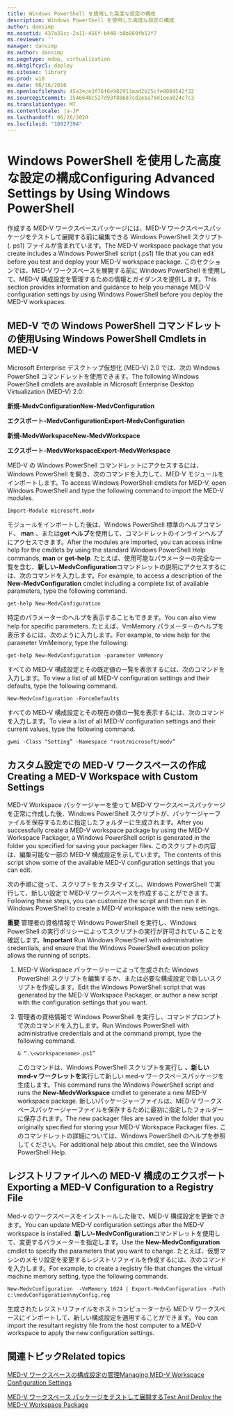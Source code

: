 ```yaml
---
title: Windows PowerShell を使用した高度な設定の構成
description: Windows PowerShell を使用した高度な設定の構成
author: dansimp
ms.assetid: 437a31cc-2a11-456f-b448-b0b869fb53f7
ms.reviewer: ''
manager: dansimp
ms.author: dansimp
ms.pagetype: mdop, virtualization
ms.mktglfcycl: deploy
ms.sitesec: library
ms.prod: w10
ms.date: 06/16/2016
ms.openlocfilehash: 45a3ece3f76f6e982913aad2b25cfe0084542f32
ms.sourcegitcommit: 354664bc527d93f80687cd2eba70d1eea024c7c3
ms.translationtype: MT
ms.contentlocale: ja-JP
ms.lasthandoff: 06/26/2020
ms.locfileid: "10827394"
---
```

# <span data-ttu-id="ea313-103">Windows PowerShell を使用した高度な設定の構成</span><span class="sxs-lookup"><span data-stu-id="ea313-103">Configuring Advanced Settings by Using Windows PowerShell</span></span>


<span data-ttu-id="ea313-104">作成する MED-V ワークスペースパッケージには、MED-V ワークスペースパッケージをテストして展開する前に編集できる Windows PowerShell スクリプト (. ps1) ファイルが含まれています。</span><span class="sxs-lookup"><span data-stu-id="ea313-104">The MED-V workspace package that you create includes a Windows PowerShell script (.ps1) file that you can edit before you test and deploy your MED-V workspace package.</span></span> <span data-ttu-id="ea313-105">このセクションでは、MED-V ワークスペースを展開する前に Windows PowerShell を使用して、MED-V 構成設定を管理するための情報とガイダンスを提供します。</span><span class="sxs-lookup"><span data-stu-id="ea313-105">This section provides information and guidance to help you manage MED-V configuration settings by using Windows PowerShell before you deploy the MED-V workspaces.</span></span>

## <span data-ttu-id="ea313-106">MED-V での Windows PowerShell コマンドレットの使用</span><span class="sxs-lookup"><span data-stu-id="ea313-106">Using Windows PowerShell Cmdlets in MED-V</span></span>


<span data-ttu-id="ea313-107">Microsoft Enterprise デスクトップ仮想化 (MED-V) 2.0 では、次の Windows PowerShell コマンドレットを使用できます。</span><span class="sxs-lookup"><span data-stu-id="ea313-107">The following Windows PowerShell cmdlets are available in Microsoft Enterprise Desktop Virtualization (MED-V) 2.0:</span></span>

**<span data-ttu-id="ea313-108">新規-MedvConfiguration</span><span class="sxs-lookup"><span data-stu-id="ea313-108">New-MedvConfiguration</span></span>**

**<span data-ttu-id="ea313-109">エクスポート-MedvConfiguration</span><span class="sxs-lookup"><span data-stu-id="ea313-109">Export-MedvConfiguration</span></span>**

**<span data-ttu-id="ea313-110">新規-MedvWorkspace</span><span class="sxs-lookup"><span data-stu-id="ea313-110">New-MedvWorkspace</span></span>**

**<span data-ttu-id="ea313-111">エクスポート-MedvWorkspace</span><span class="sxs-lookup"><span data-stu-id="ea313-111">Export-MedvWorkspace</span></span>**

<span data-ttu-id="ea313-112">MED-V の Windows PowerShell コマンドレットにアクセスするには、Windows PowerShell を開き、次のコマンドを入力して、MED-V モジュールをインポートします。</span><span class="sxs-lookup"><span data-stu-id="ea313-112">To access Windows PowerShell cmdlets for MED-V, open Windows PowerShell and type the following command to import the MED-V modules.</span></span>

``` syntax
Import-Module microsoft.medv
```

<span data-ttu-id="ea313-113">モジュールをインポートした後は、Windows PowerShell 標準のヘルプコマンド、 **man** 、または**get ヘルプ**を使用して、コマンドレットのインラインヘルプにアクセスできます。</span><span class="sxs-lookup"><span data-stu-id="ea313-113">After the modules are imported, you can access inline help for the cmdlets by using the standard Windows PowerShell Help commands, **man** or **get-help**.</span></span> <span data-ttu-id="ea313-114">たとえば、使用可能なパラメーターの完全な一覧を含む、**新しい-MedvConfiguration**コマンドレットの説明にアクセスするには、次のコマンドを入力します。</span><span class="sxs-lookup"><span data-stu-id="ea313-114">For example, to access a description of the **New-MedvConfiguration** cmdlet including a complete list of available parameters, type the following command.</span></span>

``` syntax
get-help New-MedvConfiguration
```

<span data-ttu-id="ea313-115">特定のパラメーターのヘルプを表示することもできます。</span><span class="sxs-lookup"><span data-stu-id="ea313-115">You can also view help for specific parameters.</span></span> <span data-ttu-id="ea313-116">たとえば、VmMemory パラメーターのヘルプを表示するには、次のように入力します。</span><span class="sxs-lookup"><span data-stu-id="ea313-116">For example, to view help for the parameter VmMemory, type the following:</span></span>

``` syntax
get-help New-MedvConfiguration -parameter VmMemory
```

<span data-ttu-id="ea313-117">すべての MED-V 構成設定とその既定値の一覧を表示するには、次のコマンドを入力します。</span><span class="sxs-lookup"><span data-stu-id="ea313-117">To view a list of all MED-V configuration settings and their defaults, type the following command.</span></span>

``` syntax
New-MedvConfiguration -ForceDefaults
```

<span data-ttu-id="ea313-118">すべての MED-V 構成設定とその現在の値の一覧を表示するには、次のコマンドを入力します。</span><span class="sxs-lookup"><span data-stu-id="ea313-118">To view a list of all MED-V configuration settings and their current values, type the following command.</span></span>

``` syntax
gwmi -Class "Setting” -Namespace "root/microsoft/medv”
```

## <span data-ttu-id="ea313-119">カスタム設定での MED-V ワークスペースの作成</span><span class="sxs-lookup"><span data-stu-id="ea313-119">Creating a MED-V Workspace with Custom Settings</span></span>


<span data-ttu-id="ea313-120">MED-V Workspace パッケージャーを使って MED-V ワークスペースパッケージを正常に作成した後、Windows PowerShell スクリプトが、パッケージャーファイルを保存するために指定したフォルダーに生成されます。</span><span class="sxs-lookup"><span data-stu-id="ea313-120">After you successfully create a MED-V workspace package by using the MED-V Workspace Packager, a Windows PowerShell script is generated in the folder you specified for saving your packager files.</span></span> <span data-ttu-id="ea313-121">このスクリプトの内容は、編集可能な一部の MED-V 構成設定を示しています。</span><span class="sxs-lookup"><span data-stu-id="ea313-121">The contents of this script show some of the available MED-V configuration settings that you can edit.</span></span>

<span data-ttu-id="ea313-122">次の手順に従って、スクリプトをカスタマイズし、Windows PowerShell で実行して、新しい設定で MED-V ワークスペースを作成することができます。</span><span class="sxs-lookup"><span data-stu-id="ea313-122">Following these steps, you can customize the script and then run it in Windows PowerShell to create a MED-V workspace with the new settings.</span></span>

<span data-ttu-id="ea313-123">**重要** 管理者の資格情報で Windows PowerShell を実行し、Windows PowerShell の実行ポリシーによってスクリプトの実行が許可されていることを確認します。</span><span class="sxs-lookup"><span data-stu-id="ea313-123">**Important** Run Windows PowerShell with administrative credentials, and ensure that the Windows PowerShell execution policy allows the running of scripts.</span></span>

1.  <span data-ttu-id="ea313-124">MED-V Workspace パッケージャーによって生成された Windows PowerShell スクリプトを編集するか、または必要な構成設定で新しいスクリプトを作成します。</span><span class="sxs-lookup"><span data-stu-id="ea313-124">Edit the Windows PowerShell script that was generated by the MED-V Workspace Packager, or author a new script with the configuration settings that you want.</span></span>

2.  <span data-ttu-id="ea313-125">管理者の資格情報で Windows PowerShell を実行し、コマンドプロンプトで次のコマンドを入力します。</span><span class="sxs-lookup"><span data-stu-id="ea313-125">Run Windows PowerShell with administrative credentials and at the command prompt, type the following command.</span></span>

    ``` syntax
    & “.\<workspacename>.ps1”
    ```

    <span data-ttu-id="ea313-126">このコマンドは、Windows PowerShell スクリプトを実行し **、新しい med-v ワークレットを**実行して新しい med-v ワークスペースパッケージを生成します。</span><span class="sxs-lookup"><span data-stu-id="ea313-126">This command runs the Windows PowerShell script and runs the **New-MedvWorkspace** cmdlet to generate a new MED-V workspace package.</span></span> <span data-ttu-id="ea313-127">新しいパッケージャーファイルは、MED-V ワークスペースパッケージャーファイルを保存するために最初に指定したフォルダーに保存されます。</span><span class="sxs-lookup"><span data-stu-id="ea313-127">The new packager files are saved in the folder that you originally specified for storing your MED-V Workspace Packager files.</span></span> <span data-ttu-id="ea313-128">このコマンドレットの詳細については、Windows PowerShell のヘルプを参照してください。</span><span class="sxs-lookup"><span data-stu-id="ea313-128">For additional help about this cmdlet, see the Windows PowerShell Help.</span></span>

 

## <span data-ttu-id="ea313-129">レジストリファイルへの MED-V 構成のエクスポート</span><span class="sxs-lookup"><span data-stu-id="ea313-129">Exporting a MED-V Configuration to a Registry File</span></span>


<span data-ttu-id="ea313-130">Med-v のワークスペースをインストールした後で、MED-V 構成設定を更新できます。</span><span class="sxs-lookup"><span data-stu-id="ea313-130">You can update MED-V configuration settings after the MED-V workspace is installed.</span></span> <span data-ttu-id="ea313-131">**新しい-MedvConfiguration**コマンドレットを使用して、変更するパラメーターを指定します。</span><span class="sxs-lookup"><span data-stu-id="ea313-131">Use the **New-MedvConfiguration** cmdlet to specify the parameters that you want to change.</span></span> <span data-ttu-id="ea313-132">たとえば、仮想マシンのメモリ設定を変更するレジストリファイルを作成するには、次のコマンドを入力します。</span><span class="sxs-lookup"><span data-stu-id="ea313-132">For example, to create a registry file that changes the virtual machine memory setting, type the following commands.</span></span>

``` syntax
New-MedvConfiguration  -VmMemory 1024 | Export-MedvConfiguration -Path c:\medvConfiguration\myConfig.reg
```

<span data-ttu-id="ea313-133">生成されたレジストリファイルをホストコンピューターから MED-V ワークスペースにインポートして、新しい構成設定を適用することができます。</span><span class="sxs-lookup"><span data-stu-id="ea313-133">You can import the resultant registry file from the host computer to a MED-V workspace to apply the new configuration settings.</span></span>

## <span data-ttu-id="ea313-134">関連トピック</span><span class="sxs-lookup"><span data-stu-id="ea313-134">Related topics</span></span>


[<span data-ttu-id="ea313-135">MED-V ワークスペースの構成設定の管理</span><span class="sxs-lookup"><span data-stu-id="ea313-135">Managing MED-V Workspace Configuration Settings</span></span>](managing-med-v-workspace-configuration-settings.md)

[<span data-ttu-id="ea313-136">MED-V ワークスペース パッケージをテストして展開する</span><span class="sxs-lookup"><span data-stu-id="ea313-136">Test And Deploy the MED-V Workspace Package</span></span>](test-and-deploy-the-med-v-workspace-package.md)

 

 






